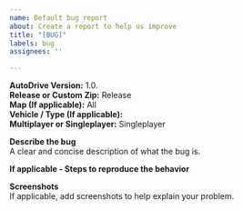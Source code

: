 ```yaml
---
name: Default bug report
about: Create a report to help us improve
title: "[BUG]"
labels: bug
assignees: ''

---
```


**AutoDrive Version:** 1.0.   
**Release or Custom Zip:** Release  
**Map (If applicable):** All  
**Vehicle / Type (If applicable):**   
**Multiplayer or Singleplayer:** Singleplayer  

**Describe the bug**  
A clear and concise description of what the bug is.

**If applicable - Steps to reproduce the behavior**  

**Screenshots**  
If applicable, add screenshots to help explain your problem.
